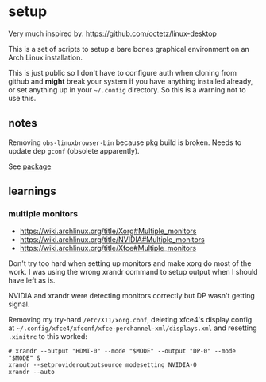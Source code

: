 # setup

Very much inspired by: https://github.com/octetz/linux-desktop

This is a set of scripts to setup a bare bones graphical environment on an Arch Linux installation.

This is just public so I don't have to configure auth when cloning from github
and **might** break your system if you have anything installed already, or
set anything up in your `~/.config` directory. So this is a warning not to use
this.

## notes

Removing `obs-linuxbrowser-bin` because pkg build is broken. Needs to update dep `gconf` (obsolete apparently).

See [package](https://aur.archlinux.org/packages/obs-linuxbrowser-bin)

## learnings

### multiple monitors

- https://wiki.archlinux.org/title/Xorg#Multiple_monitors
- https://wiki.archlinux.org/title/NVIDIA#Multiple_monitors
- https://wiki.archlinux.org/title/Xfce#Multiple_monitors

Don't try too hard when setting up monitors and make xorg do most of the work. I was using the wrong xrandr command to setup output when I should have left as is.

NVIDIA and xrandr were detecting monitors correctly but DP wasn't getting signal.

Removing my try-hard `/etc/X11/xorg.conf`, deleting xfce4's display config at `~/.config/xfce4/xfconf/xfce-perchannel-xml/displays.xml` and resetting `.xinitrc` to this worked:

```
# xrandr --output "HDMI-0" --mode "$MODE" --output "DP-0" --mode "$MODE" &
xrandr --setprovideroutputsource modesetting NVIDIA-0
xrandr --auto
```


